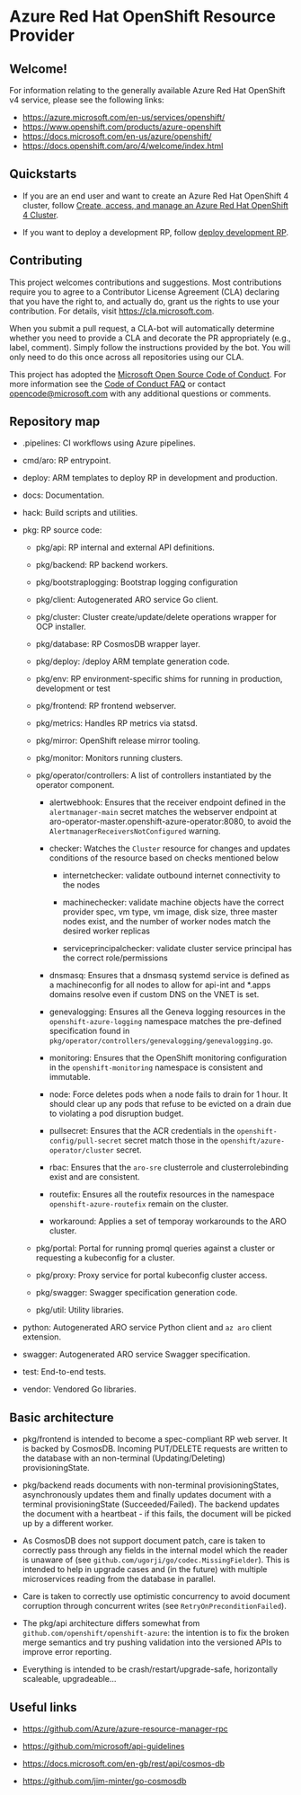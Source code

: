 # Azure Red Hat OpenShift Resource Provider

## Welcome!

For information relating to the generally available Azure Red Hat OpenShift v4
service, please see the following links:

* https://azure.microsoft.com/en-us/services/openshift/
* https://www.openshift.com/products/azure-openshift
* https://docs.microsoft.com/en-us/azure/openshift/
* https://docs.openshift.com/aro/4/welcome/index.html


## Quickstarts

* If you are an end user and want to create an Azure Red Hat OpenShift 4
  cluster, follow [Create, access, and manage an Azure Red Hat OpenShift 4
  Cluster][1].

* If you want to deploy a development RP, follow [deploy development
  RP](docs/deploy-development-rp.md).

[1]: https://docs.microsoft.com/en-us/azure/openshift/howto-using-azure-redhat-openshift

## Contributing

This project welcomes contributions and suggestions. Most contributions require
you to agree to a Contributor License Agreement (CLA) declaring that you have
the right to, and actually do, grant us the rights to use your contribution. For
details, visit https://cla.microsoft.com.

When you submit a pull request, a CLA-bot will automatically determine whether
you need to provide a CLA and decorate the PR appropriately (e.g., label,
comment). Simply follow the instructions provided by the bot. You will only need
to do this once across all repositories using our CLA.

This project has adopted the [Microsoft Open Source Code of
Conduct](https://opensource.microsoft.com/codeofconduct/). For more information
see the [Code of Conduct
FAQ](https://opensource.microsoft.com/codeofconduct/faq/) or contact
[opencode@microsoft.com](mailto:opencode@microsoft.com) with any additional
questions or comments.


## Repository map

* .pipelines: CI workflows using Azure pipelines.

* cmd/aro: RP entrypoint.

* deploy: ARM templates to deploy RP in development and production.

* docs: Documentation.

* hack: Build scripts and utilities.

* pkg: RP source code:

  * pkg/api: RP internal and external API definitions.

  * pkg/backend: RP backend workers.

  * pkg/bootstraplogging: Bootstrap logging configuration

  * pkg/client: Autogenerated ARO service Go client.

  * pkg/cluster: Cluster create/update/delete operations wrapper for OCP installer.

  * pkg/database: RP CosmosDB wrapper layer.

  * pkg/deploy: /deploy ARM template generation code.

  * pkg/env: RP environment-specific shims for running in production,
    development or test

  * pkg/frontend: RP frontend webserver.

  * pkg/metrics: Handles RP metrics via statsd.

  * pkg/mirror: OpenShift release mirror tooling.

  * pkg/monitor: Monitors running clusters.

  * pkg/operator/controllers: A list of controllers instantiated by the operator
    component.

    * alertwebhook: Ensures that the receiver endpoint defined in the
      `alertmanager-main` secret matches the webserver endpoint at
      aro-operator-master.openshift-azure-operator:8080, to avoid the
      `AlertmanagerReceiversNotConfigured` warning.

    * checker: Watches the `Cluster` resource for changes and updates conditions
      of the resource based on checks mentioned below

      * internetchecker: validate outbound internet connectivity to the nodes

      * machinechecker: validate machine objects have the correct provider spec,
        vm type, vm image, disk size, three master nodes exist, and the number of worker nodes
        match the desired worker replicas

      * serviceprincipalchecker: validate cluster service principal has the
        correct role/permissions

    * dnsmasq: Ensures that a dnsmasq systemd service is defined as a machineconfig for all
      nodes to allow for api-int and *.apps domains resolve even if custom DNS on the VNET is set.

    * genevalogging: Ensures all the Geneva logging resources in the
      `openshift-azure-logging` namespace matches the pre-defined specification
      found in `pkg/operator/controllers/genevalogging/genevalogging.go`.

    * monitoring: Ensures that the OpenShift monitoring configuration in the `openshift-monitoring` namespace is consistent and immutable.

    * node: Force deletes pods when a node fails to drain for 1 hour.  It should clear up any pods that refuse to be evicted on a drain due to violating a pod disruption budget.

    * pullsecret: Ensures that the ACR credentials in the
      `openshift-config/pull-secret` secret match those in the
      `openshift/azure-operator/cluster` secret.

    * rbac: Ensures that the `aro-sre` clusterrole and clusterrolebinding exist and are consistent.

    * routefix: Ensures all the routefix resources in the namespace
      `openshift-azure-routefix` remain on the cluster.

    * workaround: Applies a set of temporay workarounds to the ARO cluster.

  * pkg/portal: Portal for running promql queries against a cluster or requesting a kubeconfig for a cluster.

  * pkg/proxy: Proxy service for portal kubeconfig cluster access.

  * pkg/swagger: Swagger specification generation code.

  * pkg/util: Utility libraries.

* python: Autogenerated ARO service Python client and `az aro` client extension.

* swagger: Autogenerated ARO service Swagger specification.

* test: End-to-end tests.

* vendor: Vendored Go libraries.


## Basic architecture

* pkg/frontend is intended to become a spec-compliant RP web server.  It is
  backed by CosmosDB.  Incoming PUT/DELETE requests are written to the database
  with an non-terminal (Updating/Deleting) provisioningState.

* pkg/backend reads documents with non-terminal provisioningStates,
  asynchronously updates them and finally updates document with a terminal
  provisioningState (Succeeded/Failed).  The backend updates the document with a
  heartbeat - if this fails, the document will be picked up by a different
  worker.

* As CosmosDB does not support document patch, care is taken to correctly pass
  through any fields in the internal model which the reader is unaware of (see
  `github.com/ugorji/go/codec.MissingFielder`).  This is intended to help in
  upgrade cases and (in the future) with multiple microservices reading from the
  database in parallel.

* Care is taken to correctly use optimistic concurrency to avoid document
  corruption through concurrent writes (see `RetryOnPreconditionFailed`).

* The pkg/api architecture differs somewhat from
  `github.com/openshift/openshift-azure`: the intention is to fix the broken
  merge semantics and try pushing validation into the versioned APIs to improve
  error reporting.

* Everything is intended to be crash/restart/upgrade-safe, horizontally
  scaleable, upgradeable...


## Useful links

* https://github.com/Azure/azure-resource-manager-rpc

* https://github.com/microsoft/api-guidelines

* https://docs.microsoft.com/en-gb/rest/api/cosmos-db

* https://github.com/jim-minter/go-cosmosdb

